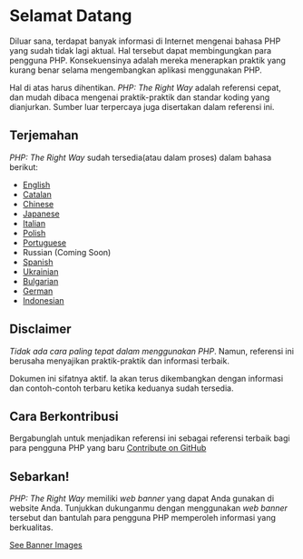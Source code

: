 # Selamat Datang

Diluar sana, terdapat banyak informasi di Internet mengenai bahasa PHP yang sudah tidak lagi aktual. Hal tersebut dapat membingungkan para pengguna PHP. Konsekuensinya adalah mereka menerapkan praktik yang kurang benar selama mengembangkan aplikasi menggunakan PHP.

Hal di atas harus dihentikan. _PHP: The Right Way_ adalah referensi cepat, dan mudah dibaca mengenai praktik-praktik dan standar koding yang dianjurkan. Sumber luar terpercaya juga disertakan dalam referensi ini.

## Terjemahan

_PHP: The Right Way_ sudah tersedia(atau dalam proses) dalam bahasa berikut:

* [English](http://www.phptherightway.com)
* [Catalan](http://ca.phptherightway.com)
* [Chinese](http://wulijun.github.com/php-the-right-way)
* [Japanese](http://ja.phptherightway.com)
* [Italian](http://it.phptherightway.com)
* [Polish](http://pl.phptherightway.com/)
* [Portuguese](http://br.phptherightway.com/)
* Russian (Coming Soon)
* [Spanish](http://es.phptherightway.com)
* [Ukrainian](http://iflista.github.com/php-the-right-way/)
* [Bulgarian](http://bg.phptherightway.com/)
* [German](http://rwetzlmayr.github.io/php-the-right-way/)
* [Indonesian](http://keripix.github.io/php-the-right-way/)

## Disclaimer

_Tidak ada cara paling tepat dalam menggunakan PHP_. Namun, referensi ini berusaha menyajikan praktik-praktik dan informasi terbaik.

Dokumen ini sifatnya aktif. Ia akan terus dikembangkan dengan informasi dan contoh-contoh terbaru ketika keduanya sudah tersedia.

## Cara Berkontribusi

Bergabunglah untuk menjadikan referensi ini sebagai referensi terbaik bagi para pengguna PHP yang baru [Contribute on GitHub][1]

## Sebarkan!

_PHP: The Right Way_ memiliki _web banner_ yang dapat Anda gunakan di website Anda. Tunjukkan dukunganmu dengan menggunakan _web banner_ tersebut dan bantulah para pengguna PHP memperoleh informasi yang berkualitas.

[See Banner Images][2]

[1]: https://github.com/codeguy/php-the-right-way/tree/gh-pages
[2]: /banners.html
